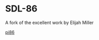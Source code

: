 # SDL-86

A fork of the excellent work by Elijah Miller

[pi86](https://www.homebrew8088.com/home/raspberry-pi-second-project)
